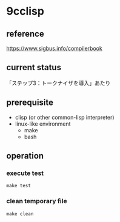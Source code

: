 # 9cclisp

## reference

https://www.sigbus.info/compilerbook

## current status
 「ステップ3：トークナイザを導入」あたり

## prerequisite
- clisp (or other common-lisp interpreter)
- linux-like environment 
  - make
  - bash

## operation
### execute test

```
make test
```

### clean temporary file

```
make clean
```

